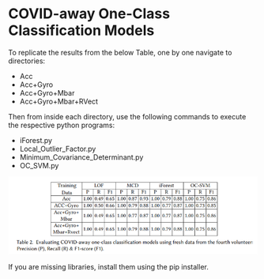 # COVID-away One-Class Classification Models

To replicate the results from the below Table, one by one navigate to directories: 
 - Acc
 - Acc+Gyro
 - Acc+Gyro+Mbar
 - Acc+Gyro+Mbar+RVect

Then from inside each directory, use the following commands to execute the respective python programs:

- iForest.py
- Local_Outlier_Factor.py
- Minimum_Covariance_Determinant.py
- OC_SVM.py

![alt text](https://github.com/bharathsudharsan/COVID-away/blob/master/Table2_result.PNG)

If you are missing libraries, install them using the pip installer.
